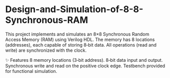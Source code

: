 # Design-and-Simulation-of-8-8-Synchronous-RAM


This project implements and simulates an 8×8 Synchronous Random Access Memory (RAM) using Verilog HDL.
The memory has 8 locations (addresses), each capable of storing 8‑bit data. All operations (read and write) are synchronized with the clock.

✨ Features
8 memory locations (3‑bit address).
8‑bit data input and output.
Synchronous write and read on the positive clock edge.
Testbench provided for functional simulation.
